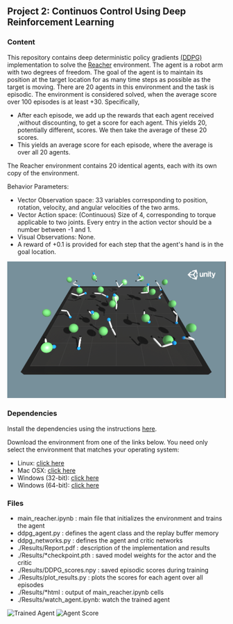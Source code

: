 
## Project 2: Continuos Control Using Deep Reinforcement Learning

### Content

This repository contains deep deterministic policy gradients [(DDPG)](https://arxiv.org/abs/1509.02971) implementation to solve the [Reacher](https://github.com/Unity-Technologies/ml-agents/blob/master/docs/Learning-Environment-Examples.md#reacher) environment. The agent is a robot arm with two degrees of freedom. The goal of the agent is to maintain its position at the target location for as many time steps as possible as the target is moving. There are 20 agents in this environment and the task is episodic.  The environment is considered solved, when the average score over 100 episodes is at least +30. Specifically,

* After each episode, we add up the rewards that each agent received ,without discounting, to get a score for each agent. This yields 20, potentially different, scores. We then take the average of these 20 scores.
* This yields an average score for each episode, where the average is over all 20 agents.

The Reacher environment contains 20 identical agents, each with its own copy of the environment.  

Behavior Parameters:
* Vector Observation space: 33 variables corresponding to position, rotation, velocity, and angular velocities of the two arms.
* Vector Action space: (Continuous) Size of 4, corresponding to torque applicable to two joints. Every entry in the action vector should be a number between -1 and 1.
* Visual Observations: None.
* A reward of +0.1 is provided for each step that the agent's hand is in the goal location. 


![reacher](reacher_environment.png)


### Dependencies

Install the dependencies using the instructions [here](https://github.com/eayvali/DeepRL).

Download the environment from one of the links below.  You need only select the environment that matches your operating system:
 - Linux: [click here](https://s3-us-west-1.amazonaws.com/udacity-drlnd/P2/Reacher/Reacher_Linux.zip)
 - Mac OSX: [click here](https://s3-us-west-1.amazonaws.com/udacity-drlnd/P2/Reacher/Reacher.app.zip)
 - Windows (32-bit): [click here](https://s3-us-west-1.amazonaws.com/udacity-drlnd/P2/Reacher/Reacher_Windows_x86.zip)
 - Windows (64-bit): [click here](https://s3-us-west-1.amazonaws.com/udacity-drlnd/P2/Reacher/Reacher_Windows_x86_64.zip)

### Files

* main_reacher.ipynb         : main file that initializes the environment and trains the agent
* ddpg_agent.py              : defines the agent class and the replay buffer memory
* ddpg_networks.py           : defines the agent and critic networks
* ./Results/Report.pdf       : description of the implementation and results
* ./Results/*checkpoint.pth  : saved model weights for the actor and the critic
* ./Results/DDPG_scores.npy  : saved episodic scores during training
* ./Results/plot_results.py  : plots the scores for each agent over all episodes
* ./Results/*html            : output of main_reacher.ipynb cells
* ./Results/watch_agent.ipynb: watch the trained agent


![Trained Agent](reacher_agent.gif)
![Agent Score](agent_score.png)